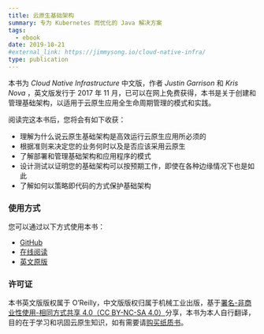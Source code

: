 ```yaml
---
title: 云原生基础架构
summary: 专为 Kubernetes 而优化的 Java 解决方案
tags:
  - ebook
date: 2019-10-21
#external_link: https://jimmysong.io/cloud-native-infra/
type: publication
---
```


本书为 *Cloud Native Infrastructure* 中文版，作者 *Justin Garrison* 和 *Kris Nova* ，英文版发行于 2017 年 11 月，已可以在网上免费获得，本书是关于创建和管理基础架构，以适用于云原生应用全生命周期管理的模式和实践。

阅读完这本书后，您将会有如下收获：

- 理解为什么说云原生基础架构是高效运行云原生应用所必须的
- 根据准则来决定您的业务何时以及是否应该采用云原生
- 了解部署和管理基础架构和应用程序的模式
- 设计测试以证明您的基础架构可以按预期工作，即使在各种边缘情况下也是如此
- 了解如何以策略即代码的方式保护基础架构

### 使用方式

您可以通过以下方式使用本书：

- [GitHub](https://github.com/rootsongjc/cloud-native-infra)
- [在线阅读](https://jimmysong.io/cloud-native-infra/)
- [英文原版](https://www.oreilly.com/library/view/cloud-native-infrastructure/9781491984291/)

### 许可证

本书英文版版权属于 O’Reilly，中文版版权归属于机械工业出版，基于[署名-非商业性使用-相同方式共享 4.0（CC BY-NC-SA 4.0）](https://creativecommons.org/licenses/by-nc-sa/4.0/deed.zh)分享，本书为本人自行翻译，目的在于学习和巩固云原生知识，如有需要请[购买纸质书](https://item.jd.com/12432007.html)。
